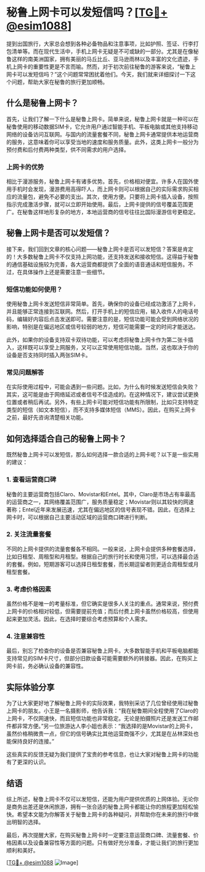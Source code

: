 # 秘鲁上网卡可以发短信吗？[[TG💪+ @esim1088](https://t.me/s/esim1088)]

提到出国旅行，大家总会想到各种必备物品和注意事项，比如护照、签证、行李打包清单等。而在现代生活中，手机上网卡无疑是不可或缺的一部分。尤其是在像秘鲁这样的南美洲国家，拥有美丽的马丘比丘、亚马逊雨林以及丰富的文化遗迹，手机上网卡的重要性更是不言而喻。然而，对于初次前往秘鲁的游客来说，“秘鲁上网卡可以发短信吗？”这个问题常常困扰着他们。今天，我们就来详细探讨一下这个问题，帮助大家在秘鲁的旅行更加顺畅。

## 什么是秘鲁上网卡？

首先，让我们了解一下什么是秘鲁上网卡。简单来说，秘鲁上网卡就是一种可以在秘鲁使用的移动数据SIM卡，它允许用户通过智能手机、平板电脑或其他支持移动网络的设备访问互联网。与国内的流量套餐不同，秘鲁上网卡通常提供本地运营商的服务，这意味着你可以享受当地的速度和服务质量。此外，这类上网卡一般分为预付费和后付费两种类型，供不同需求的用户选择。

### 上网卡的优势

相比于漫游服务，秘鲁上网卡有诸多优势。首先，价格相对便宜。许多人在国外使用手机时会发现，漫游费用高得吓人，而上网卡则可以根据自己的实际需求购买相应的流量包，避免不必要的支出。其次，使用方便。只要将上网卡插入设备，按照指示完成激活步骤，就可以立即开始使用。最后，上网卡提供的信号覆盖范围更广。在秘鲁这样地形复杂的地方，本地运营商的信号往往比国际漫游信号更稳定。

## 秘鲁上网卡是否可以发短信？

接下来，我们回到文章的核心问题——秘鲁上网卡是否可以发短信？答案是肯定的！大多数秘鲁上网卡不仅支持上网功能，还支持发送和接收短信。这得益于秘鲁的通信基础设施较为完善，各大运营商都提供了全面的语音通话和短信服务。不过，在具体操作上还是需要注意一些细节。

### 短信功能如何使用？

使用秘鲁上网卡发送短信非常简单。首先，确保你的设备已经成功激活了上网卡，并且能够正常连接到互联网。然后，打开手机上的短信应用，输入收件人的电话号码，编辑好内容后点击发送即可。需要注意的是，短信功能可能会受到网络状况的影响，特别是在偏远地区或信号较弱的地方，短信可能需要一定的时间才能送达。

此外，如果你的设备支持双卡双待功能，可以考虑将秘鲁上网卡作为第二张卡插入，这样既可以享受上网服务，又可以正常使用短信功能。当然，这也取决于你的设备是否支持同时插入两张SIM卡。

### 常见问题解答

在实际使用过程中，可能会遇到一些问题。比如，为什么有时候发送短信会失败？其实，这可能是由于网络延迟或者信号不佳造成的。在这种情况下，建议尝试更换位置或者稍后再试。另外，有些上网卡可能对短信功能有所限制，比如只支持特定类型的短信（如文本短信），而不支持多媒体短信（MMS）。因此，在购买上网卡之前，最好先咨询清楚相关功能。

## 如何选择适合自己的秘鲁上网卡？

既然秘鲁上网卡可以发短信，那么如何选择一款合适的上网卡呢？以下是一些实用的建议：

### 1. 查看运营商口碑

秘鲁的主要运营商包括Claro、Movistar和Entel。其中，Claro是市场占有率最高的运营商之一，其网络覆盖范围广，服务质量稳定；Movistar则以其较快的网速著称；Entel近年来发展迅速，尤其在偏远地区的信号表现不错。因此，在选择上网卡时，可以根据自己主要活动区域的运营商口碑进行判断。

### 2. 关注流量套餐

不同的上网卡提供的流量套餐各不相同。一般来说，上网卡会提供多种套餐选择，比如日租型、周租型和月租型。根据自己的旅行时长和使用习惯，可以选择最合适的套餐。例如，短期游客可以选择日租型套餐，而长期逗留者则更适合周租型或月租型套餐。

### 3. 考虑价格因素

虽然价格不是唯一的考量标准，但它确实是很多人关注的重点。通常来说，预付费上网卡的价格相对较低，但需要提前充值；而后付费上网卡虽然价格较高，但使用起来更加灵活。因此，在选择时要综合考虑预算和个人需求。

### 4. 注意兼容性

最后，别忘了检查你的设备是否兼容秘鲁上网卡。大多数智能手机和平板电脑都能支持常见的SIM卡尺寸，但部分旧款设备可能需要额外的转接器。因此，在购买上网卡前，务必确认设备的兼容性。

## 实际体验分享

为了让大家更好地了解秘鲁上网卡的实际效果，我特别采访了几位曾经使用过秘鲁上网卡的朋友。小王是一名摄影师，他告诉我：“我在秘鲁期间全程使用了Claro的上网卡，不仅网速快，而且短信功能也非常稳定。无论是拍摄照片还是发送工作邮件都非常方便。”另一位旅游达人李小姐也表示：“我选择的是Movistar的上网卡，虽然价格稍微贵一点，但它的信号确实比其他运营商强不少，尤其是在丛林深处也能保持良好的连接。”

这些真实的反馈无疑为我们提供了宝贵的参考信息，也让大家对秘鲁上网卡的功能有了更深的认识。

## 结语

综上所述，秘鲁上网卡不仅可以发短信，还能为用户提供优质的上网体验。无论你是商务出差还是休闲旅游，拥有一张合适的秘鲁上网卡都能让你的旅程更加轻松愉快。希望本文能为你解答关于秘鲁上网卡的各种疑问，并帮助你在未来的旅行中做出明智的选择。

最后，再次提醒大家，在购买秘鲁上网卡时一定要注意运营商口碑、流量套餐、价格因素以及设备兼容性等方面的问题。只有做好充分准备，才能让我们的旅行更加顺利和美好。

[[TG💪+ @esim1088](https://t.me/s/esim1088) ![Image](https://i.postimg.cc/4NQfJmqS/Snipaste-2025-05-13-00-14-12.png)]
